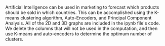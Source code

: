 Artificial Intelligence can be used in marketing to forecast which products 
should be sold in which countries. 
This can be accomplished using the K-means clustering algorithm, Auto-Encoders, and Principal Component Analysis.
All of the 2D and 3D graphs are included in the ipynb file's code. We delete the columns that will not be used in the computation, and then use K-means and auto-encoders to determine the optimum number of clusters.

